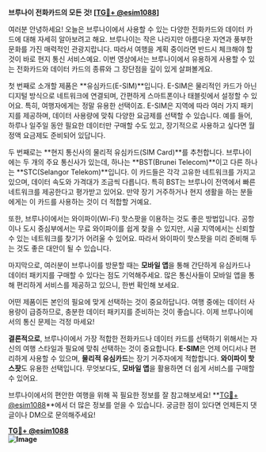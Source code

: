 **브루나이 전화카드의 모든 것! [[TG💪+ @esim1088](https://t.me/s/esim1088)]**

여러분 안녕하세요! 오늘은 브루나이에서 사용할 수 있는 다양한 전화카드와 데이터 카드에 대해 자세히 알아보려고 해요. 브루나이는 작은 나라지만 아름다운 자연과 풍부한 문화를 가진 매력적인 관광지랍니다. 따라서 여행을 계획 중이라면 반드시 체크해야 할 것이 바로 현지 통신 서비스예요. 이번 영상에서는 브루나이에서 유용하게 사용할 수 있는 전화카드와 데이터 카드의 종류와 그 장단점을 깊이 있게 살펴볼게요.

첫 번째로 소개할 제품은 **유심카드(E-SIM)**입니다. E-SIM은 물리적인 카드가 아닌 디지털 방식으로 네트워크에 연결되며, 간편하게 스마트폰이나 태블릿에서 설정할 수 있어요. 특히, 여행자에게는 정말 유용한 선택이죠. E-SIM은 지역에 따라 여러 가지 패키지를 제공하며, 데이터 사용량에 맞춰 다양한 요금제를 선택할 수 있습니다. 예를 들어, 하루나 일주일 동안 필요한 데이터만 구매할 수도 있고, 장기적으로 사용하고 싶다면 월정액 요금제도 준비되어 있답니다.

두 번째로는 **현지 통신사의 물리적 유심카드(SIM Card)**를 추천합니다. 브루나이에는 두 개의 주요 통신사가 있는데, 하나는 **BST(Brunei Telecom)**이고 다른 하나는 **STC(Selangor Telekom)**입니다. 이 카드들은 각각 고유한 네트워크를 가지고 있으며, 데이터 속도와 가격대가 조금씩 다릅니다. 특히 BST는 브루나이 전역에서 빠른 네트워크를 제공한다고 평가받고 있어요. 만약 장기 거주하거나 현지 생활을 하는 분들에게는 이 카드를 사용하는 것이 더 적합할 거예요.

또한, 브루나이에서는 와이파이(Wi-Fi) 핫스팟을 이용하는 것도 좋은 방법입니다. 공항이나 도시 중심부에서는 무료 와이파이를 쉽게 찾을 수 있지만, 시골 지역에서는 신뢰할 수 있는 네트워크를 찾기가 어려울 수 있어요. 따라서 와이파이 핫스팟을 미리 준비해 두는 것도 좋은 대안이 될 수 있습니다.

마지막으로, 여러분이 브루나이를 방문할 때는 **모바일 앱**을 통해 간단하게 유심카드나 데이터 패키지를 구매할 수 있다는 점도 기억해주세요. 많은 통신사들이 모바일 앱을 통해 편리하게 서비스를 제공하고 있으니, 한번 확인해 보세요.

어떤 제품이든 본인의 필요에 맞게 선택하는 것이 중요하답니다. 여행 중에는 데이터 사용량이 급증하므로, 충분한 데이터 패키지를 준비하는 것이 좋습니다. 이제 브루나이에서의 통신 문제는 걱정 마세요!

**결론적으로**, 브루나이에서 가장 적합한 전화카드나 데이터 카드를 선택하기 위해서는 자신의 여행 스타일과 필요에 맞춰 선택하는 것이 중요합니다. **E-SIM**은 언제 어디서나 편리하게 사용할 수 있으며, **물리적 유심카드**는 장기 거주자에게 적합합니다. **와이파이 핫스팟**도 유용한 선택입니다. 무엇보다도, **모바일 앱**을 활용하면 더 쉽게 서비스를 구매할 수 있어요.

브루나이에서의 편안한 여행을 위해 꼭 필요한 정보를 잘 참고해보세요! **[TG💪+ @esim1088](https://t.me/s/esim1088)**에서 더 많은 정보를 얻을 수 있습니다. 궁금한 점이 있다면 언제든지 댓글이나 DM으로 문의해주세요!

**[TG💪+ @esim1088](https://t.me/s/esim1088)  
![Image](https://i.postimg.cc/Y0z9fWf4/image.png)**